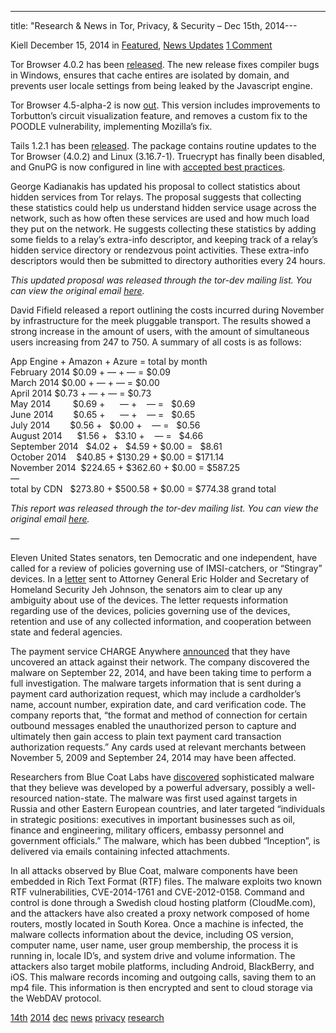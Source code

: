 ---
title: "Research &#038; News in Tor, Privacy, &#038; Security – Dec 15th, 2014---

<article class="post-listing post-8643 post type-post status-publish format-standard has-post-thumbnail hentry  tag-14th tag-1779 tag-dec tag-news tag-privacy tag-research tag-security 
<<span>Posted by: <a href="https://www.deepdotweb.com/author/kiell/" title="">Kiell </a></span>
    <span>December 15, 2014</span>
    <span>in <a href="https://www.deepdotweb.com/category/deepdot-news/" rel="category tag">Featured</a>, <a href="https://www.deepdotweb.com/category/news-updates/" rel="category tag">News Updates</a></span>
    <span><a href="https://www.deepdotweb.com/2014/12/15/research-news-tor-privacy-security-dec-14th-2014/#comments">1 Comment</a></span>
    </p>
    <div class="clear"></div>
    <div class="entry">
    <p>Tor Browser 4.0.2 has been <a href="https://blog.torproject.org/blog/tor-browser-402-released">released</a>. The new release fixes compiler bugs in Windows, ensures that cache entires are isolated by domain, and prevents user locale settings from being leaked by the Javascript engine.</p>
    <p>Tor Browser 4.5-alpha-2 is now <a href="https://blog.torproject.org/blog/tor-browser-45-alpha-2-released">out</a>. This version includes improvements to Torbutton&#8217;s circuit visualization feature, and removes a custom fix to the POODLE vulnerability, implementing Mozilla&#8217;s fix.</p>
    <p>Tails 1.2.1 has been <a href="https://blog.torproject.org/blog/tails-121-out">released</a>. The package contains routine updates to the Tor Browser (4.0.2) and Linux (3.16.7-1). Truecrypt has finally been disabled, and GnuPG is now configured in line with <a href="https://help.riseup.net/en/security/message-security/openpgp/best-practices">accepted best practices</a>.</p>
    <p>George Kadianakis has updated his proposal to collect statistics about hidden services from Tor relays. The proposal suggests that collecting these statistics could help us understand hidden service usage across the network, such as how often these services are used and how much load they put on the network. He suggests collecting these statistics by adding some fields to a relay&#8217;s extra-info descriptor, and keeping track of a relay&#8217;s hidden service directory or rendezvous point activities. These extra-info descriptors would then be submitted to directory authorities every 24 hours.</p>
    <p><em>This updated proposal was released through the tor-dev mailing list. You can view the original email</em> <a href="https://lists.torproject.org/pipermail/tor-dev/2014-December/007928.html"><em>here</em></a><em>.</em></p>
    <p>David Fifield released a report outlining the costs incurred during November by infrastructure for the meek pluggable transport. The results showed a strong increase in the amount of users, with the amount of simultaneous users increasing from 247 to 750. A summary of all costs is as follows:</p>
    <p>App Engine + Amazon + Azure = total by month<br />
    February 2014 $0.09 + &#8212; + &#8212; = $0.09<br />
    March 2014 $0.00 + &#8212; + &#8212; = $0.00<br />
    April 2014 $0.73 + &#8212; + &#8212; = $0.73<br />
    May 2014         $0.69 +      &#8212; +    &#8212; =   $0.69<br />
    June 2014        $0.65 +      &#8212; +    &#8212; =   $0.65<br />
    July 2014        $0.56 +   $0.00 +    &#8212; =   $0.56<br />
    August 2014      $1.56 +   $3.10 +    &#8212; =   $4.66<br />
    September 2014   $4.02 +   $4.59 + $0.00 =   $8.61<br />
    October 2014    $40.85 + $130.29 + $0.00 = $171.14<br />
    November 2014  $224.65 + $362.60 + $0.00 = $587.25<br />
    &#8212;<br />
    total by CDN   $273.80 + $500.58 + $0.00 = $774.38 grand total</p>
    <p><em>This report was released through the tor-dev mailing list. You can view the original email</em> <a href="https://lists.torproject.org/pipermail/tor-dev/2014-December/007916.html"><em>here</em></a><em>.</em></p>
    <p><em>&#8212;</em></p>
    <p>Eleven United States senators, ten Democratic and one independent, have called for a review of policies governing use of IMSI-catchers, or “Stingray” devices. In a <a href="https://www.documentcloud.org/documents/1378358-249798493-tester-s-letter-to-attorney-general.html">letter</a> sent to Attorney General Eric Holder and Secretary of Homeland Security Jeh Johnson, the senators aim to clear up any ambiguity about use of the devices. The letter requests information regarding use of the devices, policies governing use of the devices, retention and use of any collected information, and cooperation between state and federal agencies.</p>
    <p>The payment service CHARGE Anywhere <a href="https://www.chargeanywhere.com/notice/_defaultmerchant.aspx">announced</a> that they have uncovered an attack against their network. The company discovered the malware on September 22, 2014, and have been taking time to perform a full investigation. The malware targets information that is sent during a payment card authorization request, which may include a cardholder&#8217;s name, account number, expiration date, and card verification code. The company reports that, “the format and method of connection for certain outbound messages enabled the unauthorized person to capture and ultimately then gain access to plain text payment card transaction authorization requests.” Any cards used at relevant merchants between November 5, 2009 and September 24, 2014 may have been affected.</p>
    <p>Researchers from Blue Coat Labs have <a href="https://www.bluecoat.com/security-blog/2014-12-09/blue-coat-exposes-">discovered</a> sophisticated malware that they believe was developed by a powerful adversary, possibly a well-resourced nation-state. The malware was first used against targets in Russia and other Eastern European countries, and later targeted “individuals in strategic positions: executives in important businesses such as oil, finance and engineering, military officers, embassy personnel and government officials.” The malware, which has been dubbed “Inception”, is delivered via emails containing infected attachments.</p>
    <p>In all attacks observed by Blue Coat, malware components have been embedded in Rich Text Format (RTF) files. The malware exploits two known RTF vulnerabilities, CVE-2014-1761 and CVE-2012-0158. Command and control is done through a Swedish cloud hosting platform (CloudMe.com), and the attackers have also created a proxy network composed of home routers, mostly located in South Korea. Once a machine is infected, the malware collects information about the device, including OS version, computer name, user name, user group membership, the process it is running in, locale ID’s, and system drive and volume information. The attackers also target mobile platforms, including Android, BlackBerry, and iOS. This malware records incoming and outgoing calls, saving them to an mp4 file. This information is then encrypted and sent to cloud storage via the WebDAV protocol.</p>
    </div>
    <a href="https://www.deepdotweb.com/tag/14th/" rel="tag">14th</a> <a href="https://www.deepdotweb.com/tag/2014/" rel="tag">2014</a> <a href="https://www.deepdotweb.com/tag/dec/" rel="tag">dec</a> <a href="https://www.deepdotweb.com/tag/news/" rel="tag">news</a> <a href="https://www.deepdotweb.com/tag/privacy/" rel="tag">privacy</a> <a href="https://www.deepdotweb.com/tag/research/" rel="tag">research</a>  </span> <span style="display:none" class="updated">2014-12-15</span>
    <div style="display:none" class="vcard author" itemprop="author" itemscope itemtype="http://schema.org/Person"><strong class="fn" itemprop="name"><a href="https://www.deepdotweb.com/author/kiell/" title="Posts by Kiell" rel="author">Kiell</a></strong></div>
    
